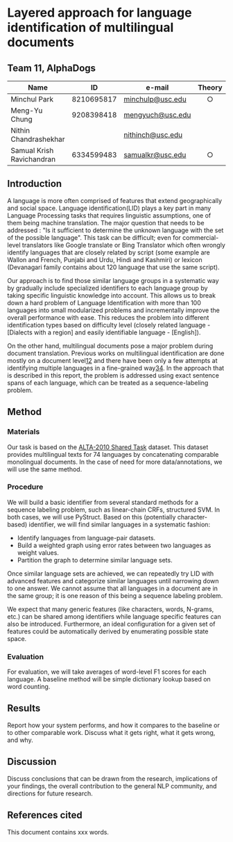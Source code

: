 # Layered approach for language identification of multilingual documents

## Team 11, AlphaDogs
| Name                      | ID         | e-mail           | Theory | Coding | Data | Writing |
|---------------------------|------------|------------------|:------:|:------:|:----:|:-------:|
| Minchul Park              | 8210695817 | minchulp@usc.edu |    ○   |    ○   |   ○  |         |
| Meng-Yu Chung             | 9208398418 | mengyuch@usc.edu |        |    ○   |   ○  |         |
| Nithin Chandrashekhar     |            | nithinch@usc.edu |        |    ○   |   ○  |    ○    |
| Samual Krish Ravichandran | 6334599483 | samualkr@usc.edu |    ○   |    ○   |      |    ○    |

## Introduction

A language is more often comprised of features that extend geographically and social space. Language identification(LID) plays a key part in many Language Processing tasks that requires linguistic assumptions, one of them being machine translation. The major question that needs to be addressed : "Is it sufficient to determine the unknown language with the set of the possible language". This task can be difficult; even for commercial-level translators like Google translate or Bing Translator which often wrongly identify languages that are closely related by script (some example are Wallon and French, Punjabi and Urdu, Hindi and Kashmiri) or lexicon (Devanagari family contains about 120 language that use the same script).

Our approach is to find those similar language groups in a systematic way by gradually include specialized identifiers to each language group by taking specific linguistic knowledge into account. This allows us to break down a hard problem of Language Identification with more than 100 languages into small modularized problems and incrementally improve the overall performance with ease. This reduces the problem into different identification types based on difficulty level (closely related language - [Dialects with a region] and easily identifiable language - [English]).

On the other hand, multilingual documents pose a major problem during document translation. Previous works on multilingual identification are done mostly on a document level[1][1][2][2] and there have been only a few attempts at identifying multiple languages in a fine-grained way[3][3][4][4]. In the approach that is described in this report, the problem is addressed using exact sentence spans of each language, which can be treated as a sequence-labeling problem.

## Method

### Materials

Our task is based on the [ALTA-2010 Shared Task][5] dataset. This dataset provides multilingual texts for 74 languages by concatenating comparable monolingual documents. In the case of need for more data/annotations, we will use the same method.

### Procedure

We will build a basic identifier from several standard methods for a sequence labeling problem, such as linear-chain CRFs, structured SVM. In both cases, we will use PyStruct. Based on this (potentially character-based) identifier, we will find similar languages in a systematic fashion:

 * Identify languages from language-pair datasets.
 * Build a weighted graph using error rates between two languages as weight values.
 * Partition the graph to determine similar language sets.

Once similar language sets are achieved, we can repeatedly try LID with advanced features and categorize similar languages until narrowing down to one answer. We cannot assume that all languages in a document are in the same group; it is one reason of this being a sequence labeling problem.

We expect that many generic features (like characters, words, N-grams, etc.) can be shared among identifiers while language specific features can also be introduced. Furthermore, an ideal configuration for a given set of features could be automatically derived by enumerating possible state space.

### Evaluation

For evaluation, we will take averages of word-level F1 scores for each language. A baseline method will be simple dictionary lookup based on word counting.

## Results

Report how your system performs, and how it compares to the baseline or to other comparable work. Discuss what it gets right, what it gets wrong, and why.

## Discussion

Discuss conclusions that can be drawn from the research, implications of your findings, the overall contribution to the general NLP community, and directions for future research.

## References cited

[1]: http://lrec-conf.org/proceedings/lrec2006/pdf/459_pdf.pdf "Reconsidering Language Identification for Written Language Resources, LREC, 2006"
[2]: https://aclweb.org/anthology/Q/Q14/Q14-1003.pdf "Automatic Detection and Language Identification of Multilingual Documents, Tran. ACL, 2014"
[3]: http://citeseerx.ist.psu.edu/viewdoc/download?doi=10.1.1.139.6877&rep=rep1&type=pdf#page=14 "A Fine-Grained Model for Language Identification, Proc. SIGIR, 2007"
[4]: http://tangra.si.umich.edu/~radev/papers/language_identification.pdf "Labeling the Languages of Words in Mixed-Language Documents using Weakly Supervised Methods, NAACL HLT, 2015"
[5]: http://aclweb.org/anthology/U/U10/U10-1003.pdf "Multilingual Language Identification: ALTW 2010 Shared Task Dataset, ALTW, 2010"

This document contains xxx words.
